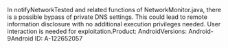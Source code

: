 In notifyNetworkTested and related functions of NetworkMonitor.java, there is a possible bypass of private DNS settings. This could lead to remote information disclosure with no additional execution privileges needed. User interaction is needed for exploitation.Product: AndroidVersions: Android-9Android ID: A-122652057